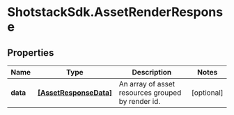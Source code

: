 # ShotstackSdk.AssetRenderResponse

## Properties

Name | Type | Description | Notes
------------ | ------------- | ------------- | -------------
**data** | [**[AssetResponseData]**](AssetResponseData.md) | An array of asset resources grouped by render id. | [optional] 


